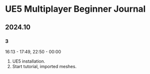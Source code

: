 # UE5 Multiplayer Beginner Journal

## 2024.10

### 3

16:13 - 17:49, 22:50 - 00:00

1. UE5 installation.
2. Start tutorial, imported meshes.
